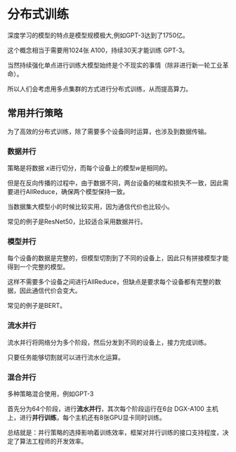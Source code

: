 # 分布式训练

深度学习的模型的特点是模型规模极大,例如GPT-3达到了1750亿。

这个概念相当于需要用1024张 A100，持续30天才能训练 GPT-3。

当然持续强化单点进行训练大模型始终是个不现实的事情（除非进行新一轮工业革命）。

所以人们会考虑用多点集群的方式进行分布式训练，从而提高算力。

## 常用并行策略

为了高效的分布式训练，除了需要多个设备同时运算，也涉及到数据传输。

### 数据并行

策略是将数据 $x$进行切分，而每个设备上的模型$w$是相同的。

但是在反向传播的过程中，由于数据不同，两台设备的梯度和损失不一致，因此需要进行AllReduce，确保两个模型保持一致。

当数据集大模型小的时候比较实用，因为通信代价也比较小。

常见的例子是ResNet50，比较适合采用数据并行。

### 模型并行

每个设备的数据是完整的，但模型切割到了不同的设备上，因此只有拼接模型才能得到一个完整的模型。

这样不需要多个设备之间进行AllReduce，但缺点是要求每个设备都有完整的数据，因此通信代价会变大。

常见的例子是BERT。

### 流水并行

流水并行将网络分为多个阶段，然后分发到不同的设备上，接力完成训练。

只要任务能够切割就可以进行流水化运算。

### 混合并行

多种策略混合使用，例如GPT-3

首先分为64个阶段，进行**流水并行**，其次每个阶段运行在6台 DGX-A100 主机上，进行**并行训练**，每个主机还有8张GPU显卡同时训练。

总结就是：并行策略的选择影响着训练效率，框架对并行训练的接口支持程度，决定了算法工程师的开发效率。